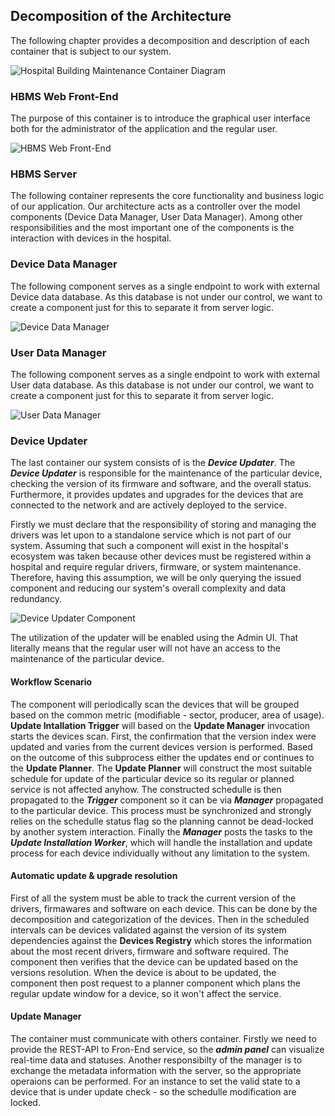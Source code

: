 ## Decomposition of the Architecture

The following chapter provides a decomposition and description of each container that is subject to our system.


![Hospital Building Maintenance Container Diagram](embed:hospitalBuildingMaintenanceContainerDiagram)

### HBMS Web Front-End
The purpose of this container is to introduce the graphical user interface both for the administrator of the application and the regular user.

![HBMS Web Front-End](embed:webFrontendComponentDiagram)


### HBMS Server
The following container represents the core functionality and business logic of our application. Our architecture acts as a controller over the model components (Device Data Manager, User Data Manager). Among other responsibilities and the most important one of the components is the interaction with devices in the hospital.  


### Device Data Manager
The following component serves as a single endpoint to work with external Device data database. As this database is not under our control, we want to create a component just for this to separate it from server logic.

![Device Data Manager](embed:DeviceDataManagerComponentDiagram)

### User Data Manager
The following component serves as a single endpoint to work with external User data database. As this database is not under our control, we want to create a component just for this to separate it from server logic.

![User Data Manager](embed:UserDataManagerComponentDiagram)

### Device Updater
The last container our system consists of is the ***Device Updater***. The ***Device Updater*** is responsible for the maintenance of the particular device, checking the version of its firmware and software, and the overall status. Furthermore, it provides updates and upgrades for the devices that are connected to the network and are actively deployed to the service.

Firstly we must declare that the responsibility of storing and managing the drivers was let upon to a standalone service which is not part of our system. Assuming that such a component will exist in the hospital's ecosystem was taken because other devices must be registered within a hospital and require regular drivers, firmware, or system maintenance. Therefore, having this assumption, we will be only querying the issued component and reducing our system's overall complexity and data redundancy. 


![Device Updater Component](embed:deviceUpdater)

The utilization of the updater will be enabled using the Admin UI. That literally means that the regular user will not have an access to the maintenance of the particular device. 


#### Workflow Scenario

The component will periodically scan the devices that will be grouped based on the common metric (modifiable - sector, producer, area of usage). **Update Intallation Trigger** will based on the **Update Manager** invocation starts the devices scan. First, the confirmation that the version index were updated and varies from the current devices version is performed. Based on the outcome of this subprocess either the updates end or continues to the **Update Planner**. The **Update Planner** will construct the most suitable schedule for update of the particular device so its regular or planned service is not affected anyhow. The constructed schedulle is then propagated to the ***Trigger*** component so it can be via ***Manager*** propagated to the particular device. This process must be synchronized and strongly relies on the schedulle status flag so the planning cannot be dead-locked by another system interaction. Finally the ***Manager*** posts the tasks to the ***Update Installation Worker***, which will handle the installation and update process for each device individually without any limitation to the system.

#### Automatic update & upgrade resolution

First of all the system must be able to track the current version of the drivers, firmawares and software on each device. This can be done by the decomposition and categorization of the devices. Then in the scheduled intervals can be devices validated against the version of its system dependencies against the **Devices Registry** which stores the information about the most recent drivers, firmware and software required. The component then verifies that the device can be updated based on the versions resolution. When the device is about to be updated, the component then post request to a planner component which plans the regular update window for a device, so it won't affect the service. 

#### Update Manager

The container must communicate with others container. Firstly we need to provide the REST-API to Fron-End service, so the ***admin panel*** can visualize real-time data and statuses. Another responsibilty of the manager is to exchange the metadata information with the server, so the appropriate operaions can be performed. For an instance to set the valid state to a device that is under update check - so the schedulle modification are locked.